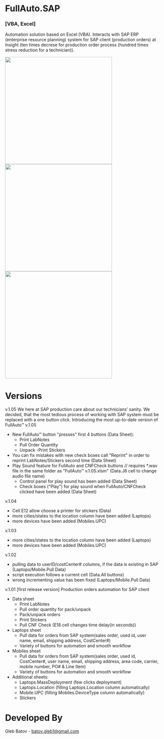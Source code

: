 <p align="left">
  <h1>FullAuto.SAP</h1>
  <h3>[VBA, Excel]</h3>
<p>
  
Automation solution based on Excel (VBA). Interacts with SAP ERP (enterprise resource planning) system for SAP client (production orders) at Insight (ten times decrese for production order process (hundred times stress reduction for a technician)).
<p>
<p align="left">
  <img src="https://github.com/glebbatov/FullAuto.SAP/blob/master/01.jpg" width="350">
  <img src="https://github.com/glebbatov/FullAuto.SAP/blob/master/02.jpg" width="350">
  <img src="https://github.com/glebbatov/FullAuto.SAP/blob/master/03.jpg" width="350">
</p>

# Versions
  
v.1.05
We here at SAP production care about our technicians’ sanity. We decided, that the most tedious process of working with SAP system must be replaced with a one button click.
Introducing the most up-to-date version of FullAuto™ v.1.05
* New FullAuto™ button "presses" first 4 buttons (Data Sheet):
	- Print LabNotes
	- Pull Order Quantity
	- Unpack
	-Print Stickers
* You can fix mistakes with new check boxes call "Reprint" in order to reprint LabNotes/Stickers second time (Data Sheet)
* Play Sound feature for FullAuto and CNFCheck buttons // requires *.wav file in the same folder as "FullAuto™ v.1.05.xlsm" (Data.J6 cell to change audio file name)
	- Control panel for play sound has been added (Data Sheet)
	- Check boxes ("Play") for play sound when FullAuto/CNFCheck clicked have been added (Data Sheet)

v.1.04
* Cell E12 allow choose a printer for stickers (Data)
* more cities/states to the location column have been added (Laptops)
* more devices have been added (Mobiles.UPC) 

v.1.03
* more cities/states to the location column have been added (Laptops)
* more devices have been added (Mobiles.UPC) 

v.1.02
* pulling data to userID/costCenter# columns, if the data is existing in SAP (Laptops/Mobile.Pull Data)
* script execution follows a current cell (Data.All buttons)
* wrong incrementing value has been fixed (Laptops/Mobile.Pull Data)

v.1.01
[first release version]
Production orders automation for SAP client
* Data sheet
	* Print LabNotes
	* Pull order quantity for pack/unpack
	* Pack/unpack orders
	* Print Stickers
	* Pull CNF Check (E18 cell changes time delay(in seconds))
* Laptops sheet
	* Pull data for orders from SAP system(sales order, used id, user name, email, shipping address, CostCenter#)
	* Variety of buttons for automation and smooth workflow
* Mobiles sheet
	* Pull data for orders from SAP system(sales order, used id, CostCenter#, user name, email, shipping address, area code, carrier, mobile number, PO# & Line Item)
	* Variety of buttons for automation and smooth workflow
* Additional sheets:
	* Laptops.MassDeployment (few clicks deployment)
	* Laptops.Location (filling Laptops.Location column automatically)
	* Mobile.UPC (filling Mobiles.DeviceType column automatically)
	* Stickers

# Developed By
Gleb Batov - batov.gleb1@gmail.com
